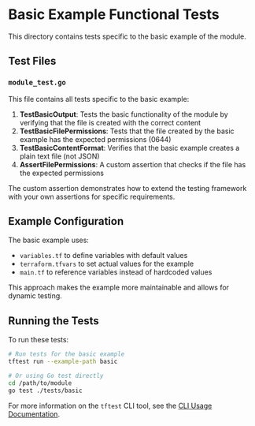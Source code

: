 # Basic Example Functional Tests

This directory contains tests specific to the basic example of the module.

## Test Files

### `module_test.go`

This file contains all tests specific to the basic example:

1. **TestBasicOutput**: Tests the basic functionality of the module by verifying that the file is created with the correct content
2. **TestBasicFilePermissions**: Tests that the file created by the basic example has the expected permissions (0644)
3. **TestBasicContentFormat**: Verifies that the basic example creates a plain text file (not JSON)
4. **AssertFilePermissions**: A custom assertion that checks if the file has the expected permissions

The custom assertion demonstrates how to extend the testing framework with your own assertions for specific requirements.

## Example Configuration

The basic example uses:
- `variables.tf` to define variables with default values
- `terraform.tfvars` to set actual values for the example
- `main.tf` to reference variables instead of hardcoded values

This approach makes the example more maintainable and allows for dynamic testing.

## Running the Tests

To run these tests:

```bash
# Run tests for the basic example
tftest run --example-path basic

# Or using Go test directly
cd /path/to/module
go test ./tests/basic
```

For more information on the `tftest` CLI tool, see the [CLI Usage Documentation](https://github.com/caylent-solutions/terraform-terratest-framework/blob/v0.4.2/docs/CLI_USAGE.md).